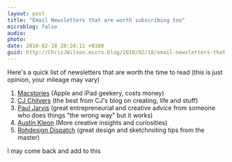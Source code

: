 ```yaml
---
layout: post
title: "Email Newsletters that are worth subscribing too"
microblog: false
audio: 
photo: 
date: 2018-02-18 20:24:11 +0100
guid: http://ChrisJWilson.micro.blog/2018/02/18/email-newsletters-that.html
---
```

Here's a quick list of newsletters that are worth the time to read (this is just opinion, your mileage may vary) 

1. [Macstories](https://club.macstories.net) (Apple and iPad geekery, costs money)
2. [CJ Chilvers](https://www.cjchilvers.com/subscribe) (the best from CJ's blog on creating, life and stuff)
3. [Paul Jarvis](https://pjrvs.com) (great entrepreneurial and creative advice from someone who does things "the wrong way" but it works)
4. [Austin Kleon](https://austinkleon.com) (More creative insights and curiosities)
5. [Rohdesign Dispatch](http://rohdesign.com/newsletter/) (great design and sketchnoting tips from the master)

I may come back and add to this 
